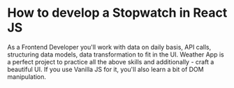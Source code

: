 <h1>How to develop a Stopwatch in React JS</h1>

As a Frontend Developer you'll work with data on daily basis, API calls, structuring data models, data transformation to fit in the UI. Weather App is a perfect project to practice all the above skills and additionally - craft a beautiful UI. If you use Vanilla JS for it, you'll also learn a bit of DOM manipulation.
